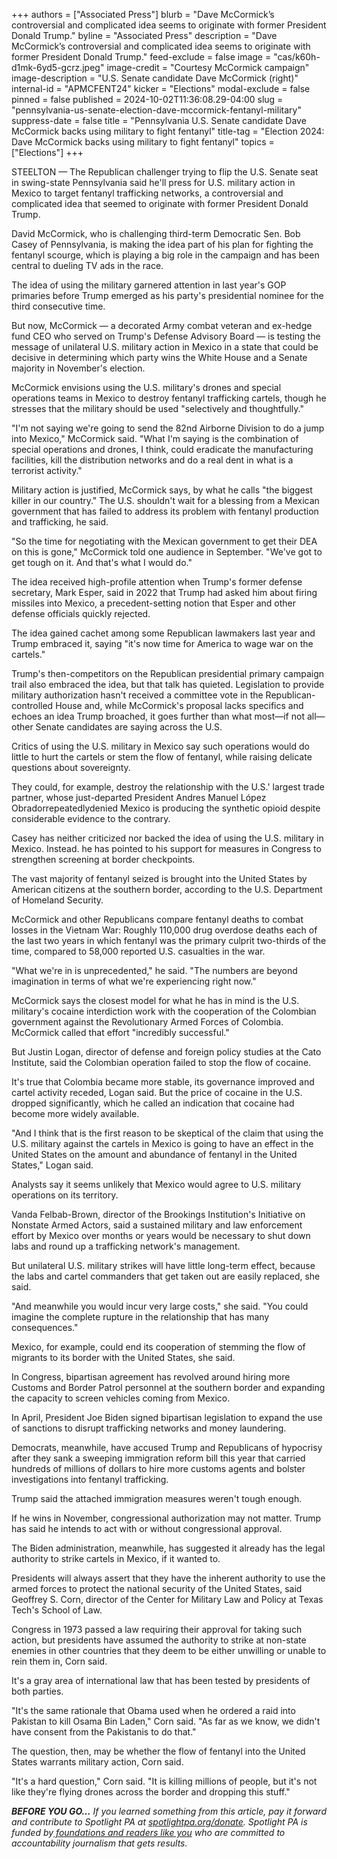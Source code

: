 +++
authors = ["Associated Press"]
blurb = "Dave McCormick’s controversial and complicated idea seems to originate with former President Donald Trump."
byline = "Associated Press"
description = "Dave McCormick’s controversial and complicated idea seems to originate with former President Donald Trump."
feed-exclude = false
image = "cas/k60h-d1mk-6yd5-gcrz.jpeg"
image-credit = "Courtesy McCormick campaign"
image-description = "U.S. Senate candidate Dave McCormick (right)"
internal-id = "APMCFENT24"
kicker = "Elections"
modal-exclude = false
pinned = false
published = 2024-10-02T11:36:08.29-04:00
slug = "pennsylvania-us-senate-election-dave-mccormick-fentanyl-military"
suppress-date = false
title = "Pennsylvania U.S. Senate candidate Dave McCormick backs using military to fight fentanyl"
title-tag = "Election 2024: Dave McCormick backs using military to fight fentanyl"
topics = ["Elections"]
+++

STEELTON — The Republican challenger trying to flip the U.S. Senate seat in swing-state Pennsylvania said he&#39;ll press for U.S. military action in Mexico to target fentanyl trafficking networks, a controversial and complicated idea that seemed to originate with former President Donald Trump.

David McCormick, who is challenging third-term Democratic Sen. Bob Casey of Pennsylvania, is making the idea part of his plan for fighting the fentanyl scourge, which is playing a big role in the campaign and has been central to dueling TV ads in the race.

The idea of using the military garnered attention in last year&#39;s GOP primaries before Trump emerged as his party&#39;s presidential nominee for the third consecutive time.

But now, McCormick — a decorated Army combat veteran and ex-hedge fund CEO who served on Trump&#39;s Defense Advisory Board — is testing the message of unilateral U.S. military action in Mexico in a state that could be decisive in determining which party wins the White House and a Senate majority in November&#39;s election.

McCormick envisions using the U.S. military&#39;s drones and special operations teams in Mexico to destroy fentanyl trafficking cartels, though he stresses that the military should be used &#34;selectively and thoughtfully.&#34;

&#34;I&#39;m not saying we&#39;re going to send the 82nd Airborne Division to do a jump into Mexico,&#34; McCormick said. &#34;What I&#39;m saying is the combination of special operations and drones, I think, could eradicate the manufacturing facilities, kill the distribution networks and do a real dent in what is a terrorist activity.&#34;

Military action is justified, McCormick says, by what he calls &#34;the biggest killer in our country.&#34; The U.S. shouldn&#39;t wait for a blessing from a Mexican government that has failed to address its problem with fentanyl production and trafficking, he said.

&#34;So the time for negotiating with the Mexican government to get their DEA on this is gone,&#34; McCormick told one audience in September. &#34;We&#39;ve got to get tough on it. And that&#39;s what I would do.&#34;

The idea received high-profile attention when Trump&#39;s former defense secretary, Mark Esper, said in 2022 that Trump had asked him about firing missiles into Mexico, a precedent-setting notion that Esper and other defense officials quickly rejected.

The idea gained cachet among some Republican lawmakers last year and Trump embraced it, saying &#34;it&#39;s now time for America to wage war on the cartels.&#34;

Trump&#39;s then-competitors on the Republican presidential primary campaign trail also embraced the idea, but that talk has quieted. Legislation to provide military authorization hasn&#39;t received a committee vote in the Republican-controlled House and, while McCormick&#39;s proposal lacks specifics and echoes an idea Trump broached, it goes further than what most—if not all—other Senate candidates are saying across the U.S.

Critics of using the U.S. military in Mexico say such operations would do little to hurt the cartels or stem the flow of fentanyl, while raising delicate questions about sovereignty.

They could, for example, destroy the relationship with the U.S.&#39; largest trade partner, whose just-departed President Andres Manuel López Obradorrepeatedlydenied Mexico is producing the synthetic opioid despite considerable evidence to the contrary.

Casey has neither criticized nor backed the idea of using the U.S. military in Mexico. Instead. he has pointed to his support for measures in Congress to strengthen screening at border checkpoints.

The vast majority of fentanyl seized is brought into the United States by American citizens at the southern border, according to the U.S. Department of Homeland Security.

McCormick and other Republicans compare fentanyl deaths to combat losses in the Vietnam War: Roughly 110,000 drug overdose deaths each of the last two years in which fentanyl was the primary culprit two-thirds of the time, compared to 58,000 reported U.S. casualties in the war.

&#34;What we&#39;re in is unprecedented,&#34; he said. &#34;The numbers are beyond imagination in terms of what we&#39;re experiencing right now.&#34;

McCormick says the closest model for what he has in mind is the U.S. military&#39;s cocaine interdiction work with the cooperation of the Colombian government against the Revolutionary Armed Forces of Colombia. McCormick called that effort &#34;incredibly successful.&#34;

But Justin Logan, director of defense and foreign policy studies at the Cato Institute, said the Colombian operation failed to stop the flow of cocaine.

It&#39;s true that Colombia became more stable, its governance improved and cartel activity receded, Logan said. But the price of cocaine in the U.S. dropped significantly, which he called an indication that cocaine had become more widely available.

&#34;And I think that is the first reason to be skeptical of the claim that using the U.S. military against the cartels in Mexico is going to have an effect in the United States on the amount and abundance of fentanyl in the United States,&#34; Logan said.

Analysts say it seems unlikely that Mexico would agree to U.S. military operations on its territory.

Vanda Felbab-Brown, director of the Brookings Institution&#39;s Initiative on Nonstate Armed Actors, said a sustained military and law enforcement effort by Mexico over months or years would be necessary to shut down labs and round up a trafficking network&#39;s management.

But unilateral U.S. military strikes will have little long-term effect, because the labs and cartel commanders that get taken out are easily replaced, she said.

&#34;And meanwhile you would incur very large costs,&#34; she said. &#34;You could imagine the complete rupture in the relationship that has many consequences.&#34;

Mexico, for example, could end its cooperation of stemming the flow of migrants to its border with the United States, she said.

In Congress, bipartisan agreement has revolved around hiring more Customs and Border Patrol personnel at the southern border and expanding the capacity to screen vehicles coming from Mexico.

In April, President Joe Biden signed bipartisan legislation to expand the use of sanctions to disrupt trafficking networks and money laundering.

Democrats, meanwhile, have accused Trump and Republicans of hypocrisy after they sank a sweeping immigration reform bill this year that carried hundreds of millions of dollars to hire more customs agents and bolster investigations into fentanyl trafficking.

Trump said the attached immigration measures weren&#39;t tough enough.

If he wins in November, congressional authorization may not matter. Trump has said he intends to act with or without congressional approval.

The Biden administration, meanwhile, has suggested it already has the legal authority to strike cartels in Mexico, if it wanted to.

Presidents will always assert that they have the inherent authority to use the armed forces to protect the national security of the United States, said Geoffrey S. Corn, director of the Center for Military Law and Policy at Texas Tech&#39;s School of Law.

Congress in 1973 passed a law requiring their approval for taking such action, but presidents have assumed the authority to strike at non-state enemies in other countries that they deem to be either unwilling or unable to rein them in, Corn said.

It&#39;s a gray area of international law that has been tested by presidents of both parties.

&#34;It&#39;s the same rationale that Obama used when he ordered a raid into Pakistan to kill Osama Bin Laden,&#34; Corn said. &#34;As far as we know, we didn&#39;t have consent from the Pakistanis to do that.&#34;

The question, then, may be whether the flow of fentanyl into the United States warrants military action, Corn said.

&#34;It&#39;s a hard question,&#34; Corn said. &#34;It is killing millions of people, but it&#39;s not like they&#39;re flying drones across the border and dropping this stuff.&#34;

<strong><em>BEFORE YOU GO…</em></strong><em> If you learned something from this article, pay it forward and contribute to Spotlight PA at </em><a href="https://www.spotlightpa.org/donate"><em>spotlightpa.org/donate</em></a><em>. Spotlight PA is funded by</em><a href="https://www.spotlightpa.org/support"><em> foundations and readers like you</em></a><em> who are committed to accountability journalism that gets results.</em>

